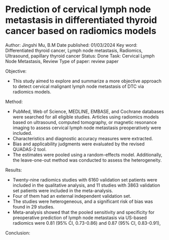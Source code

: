 # Prediction of cervical lymph node metastasis in differentiated thyroid cancer based on radiomics models

Author: Jingshi Mu, B.M
Date published: 01/03/2024
Key word: Differentiated thyroid cancer, Lymph node metastasis, Radiomics, Ultrasound, papillary thyroid cancer
Status: Done
Task: Cervical Lymph Node Metastasis, Review
Type of paper: review paper

Objective:

- This study aimed to explore and summarize a more objective approach to detect cervical malignant lymph node metastasis of DTC via radiomics models.

Method:

- PubMed, Web of Science, MEDLINE, EMBASE, and Cochrane databases were searched for all eligible studies. Articles using radiomics models based on ultrasound, computed tomography, or magnetic resonance imaging to assess cervical lymph node metastasis preoperatively were included.
- Characteristics and diagnostic accuracy measures were extracted.
- Bias and applicability judgments were evaluated by the revised QUADAS-2 tool.
- The estimates were pooled using a random-effects model. Additionally, the leave-one-out method was conducted to assess the heterogeneity.

Results:

- Twenty-nine radiomics studies with 6160 validation set patients were included in the qualitative analysis, and 11 studies with 3863 validation set patients were included in the meta-analysis.
- Four of them had an external independent validation set.
- The studies were heterogeneous, and a significant risk of bias was found in 29 studies.
- Meta-analysis showed that the pooled sensitivity and specificity for preoperative prediction of lymph node metastasis via US-based radiomics were 0.81 (95% CI, 0.73-0.86) and 0.87 (95% CI, 0.83-0.91),

Conclusion: